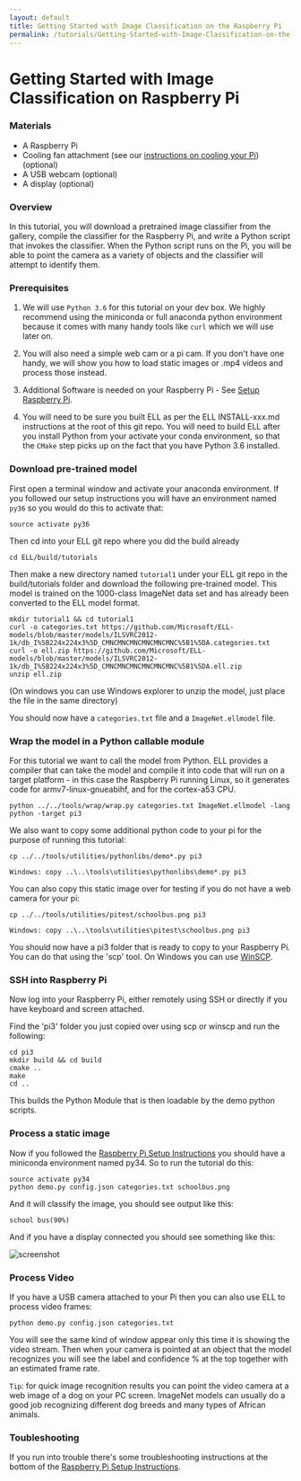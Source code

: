 ```yaml
---
layout: default
title: Getting Started with Image Classification on the Raspberry Pi
permalink: /tutorials/Getting-Started-with-Image-Classification-on-the-Raspberry-Pi/
---
```

# Getting Started with Image Classification on Raspberry Pi

### Materials

* A Raspberry Pi
* Cooling fan attachment (see our [instructions on cooling your Pi](/ELL/gallery/Raspberry-Pi-3-Fan-Mount)) (optional)
* A USB webcam (optional)
* A display (optional)

### Overview

In this tutorial, you will download a pretrained image classifier from the gallery, compile the classifier for the Raspberry Pi, and write a Python script that invokes the classifier. When the Python script runs on the Pi, you will be able to point the camera as a variety of objects and the classifier will attempt to identify them.

### Prerequisites

1. We will use `Python 3.6` for this tutorial on your dev box.
We highly recommend using the miniconda or full anaconda python environment because it comes with many
handy tools like `curl` which we will use later on.

2. You will also need a simple web cam or a pi cam.  If you don't have one handy, we will show you how to load
static images or .mp4 videos and process those instead.

3. Additional Software is needed on your Raspberry Pi - See [Setup Raspberry Pi](/ELL/tutorials/Raspberry-pi-setup). 

4. You will need to be sure you built ELL as per the ELL INSTALL-xxx.md instructions at the root of this git repo.  You will need to build ELL after you install Python from your activate your conda environment, so that the `CMake` step picks up on the fact that you have Python 3.6 installed.

### Download pre-trained model

First open a terminal window and activate your anaconda environment.  If you followed our setup instructions you will have
an environment named `py36` so you would do this to activate that:
```
source activate py36
```
Then cd into your ELL git repo where you did the build already
```
cd ELL/build/tutorials
```
Then make a new directory named `tutorial1` under your ELL git repo in the build/tutorials folder and download the following pre-trained model.  This model is trained on the 1000-class ImageNet data set and has already been converted to the ELL model format.  
```
mkdir tutorial1 && cd tutorial1
curl -o categories.txt https://github.com/Microsoft/ELL-models/blob/master/models/ILSVRC2012-1k/db_I%5B224x224x3%5D_CMNCMNCMNCMNCMNCMNC%5B1%5DA.categories.txt
curl -o ell.zip https://github.com/Microsoft/ELL-models/blob/master/models/ILSVRC2012-1k/db_I%5B224x224x3%5D_CMNCMNCMNCMNCMNCMNC%5B1%5DA.ell.zip
unzip ell.zip 
```

(On windows you can use Windows explorer to unzip the model, just place the file in the same directory)

You should now have a `categories.txt` file and a `ImageNet.ellmodel` file.

### Wrap the model in a Python callable module

For this tutorial we want to call the model from Python.  ELL provides a compiler that can take the model and compile it into code that will run on a target platform - in this case the Raspberry Pi running Linux, so it generates code for armv7-linux-gnueabihf, and for the cortex-a53 CPU.

````
python ../../tools/wrap/wrap.py categories.txt ImageNet.ellmodel -lang python -target pi3    
````

We also want to copy some additional python code to your pi for the purpose of running this tutorial:

````
cp ../../tools/utilities/pythonlibs/demo*.py pi3

Windows: copy ..\..\tools\utilities\pythonlibs\demo*.py pi3
````
You can also copy this static image over for testing if you do not have a web camera for your pi:

````
cp ../../tools/utilities/pitest/schoolbus.png pi3

Windows: copy ..\..\tools\utilities\pitest\schoolbus.png pi3
````

You should now have a pi3 folder that is ready to copy to your Raspberry Pi.  You can do that using the 'scp' tool.  On Windows you can use [WinSCP](https://winscp.net/eng/index.php).

### SSH into Raspberry Pi

Now log into your Raspberry Pi, either remotely using SSH or directly if you have keyboard and screen attached.

Find the 'pi3' folder you just copied over using scp or winscp and run the following:

````
cd pi3
mkdir build && cd build
cmake ..
make
cd ..
````

This builds the Python Module that is then loadable by the demo python scripts.

### Process a static image 

Now if you followed the [Raspberry Pi Setup Instructions](/ELL/tutorials/Raspberry-pi-setup) you should have a miniconda
environment named py34.  So to run the tutorial do this:

````
source activate py34
python demo.py config.json categories.txt schoolbus.png
````
And it will classify the image, you should see output like this:
````
school bus(90%)
````

And if you have a display connected you should see something like this:

![screenshot](/ELL/tutorials/Getting-Started-with-Image-Classification-on-the-Raspberry-Pi/Screenshot.png)

### Process Video

If you have a USB camera attached to your Pi then you can also use ELL to process video frames:

````
python demo.py config.json categories.txt
````

You will see the same kind of window appear only this time it is showing the video stream.
Then when your camera is pointed at an object that the model recognizes you will see the label and 
confidence % at the top together with an estimated frame rate.

`Tip`: for quick image recognition results you can point the video camera at a web image of a dog 
on your PC screen.  ImageNet models can usually do a good job recognizing  different dog breeds and 
many types of African animals.

### Toubleshooting

If you run into trouble there's some troubleshooting instructions at the bottom of the 
[Raspberry Pi Setup Instructions](/ELL/tutorials/Raspberry-pi-setup).
